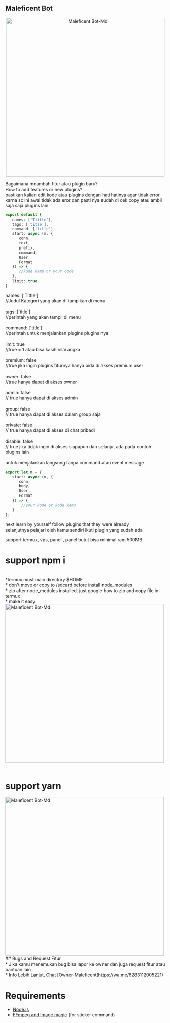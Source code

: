 ## Maleficent Bot

<p align="center">
<img src="https://files.catbox.moe/ku30iz.jpeg" alt="Maleficent Bot-Md" width="500"/>

 Bagaimana mnambah fitur atau plugin baru?<br>
How to add features or new plugins?<br>
pastikan kalian edit kode atau plugins dengan hati hatinya agar tidak error karna sc ini awal tidak ada eror dan pasti nya sudah di cek copy atau ambil saja saja plugins lain<br>

```ts
export default {
   names: ['Tittle'],
   tags: ['title'], 
   command: ['title'],
   start: async (m, {
      conn,
      text,
      prefix,
      command,
      User,
      Format
   }) => {
      //kode kamu or your code
   },
   limit: true
}
```
names: ['Tittle']<br>
//Judul Kategori yang akan di tampikan di menu<br>
<br>
tags: ['title']<br>
//perintah yang akan tampil di menu<br>
<br>
command: ['title']<br>
//perintah untuk menjalankan plugins plugins nya<br>
<br>
limit: true<br>
//true = 1 atau bisa kasih nilai angka<br>
<br>
premium: false<br>
//true jika ingin plugins fiturnya hanya bida di akses premium user<br>
<br>
owner: false<br>
//true hanya dapat di akses owner<br>
<br>
admin: false<br>
// true hanya dapat di akses admin<br>
<br>
group: false<br>
// true hanya dapat di akses dalam group saja<br>
<br>
private: false<br>
// true hanya dapat di akses di chat pribadi<br>
<br>
disable: false<br> 
// true jika tidak ingin di akses siapapun dan selanjut ada pada contoh plugins lain<br>
<br>
untuk menjalankan langsung tanpa command atau event message

```ts
export let m = {
   start: async (m, {
      conn,
      budy,
      User,
      Format
   }) => {
       //your kode or kode kamu
   }
};
```

next learn by yourself follow plugins that they were already<br>
selanjutnya pelajari oleh kamu sendiri ikuti plugin yang sudah ada<br>

support termux, vps, panel , panel butut bisa minimal ram 500MB<br>

# support npm i 
<br> 
*termux must main directory $HOME <br>
* don't move or copy to /sdcard before install node_modules<br>
* zip after node_modules installed. 
just google how to zip and copy file in termux <br>
* make it easy 

<img src="https://small.fileditchstuff.me/s12/NDEKXREcgEIHqhGXvtd.jpg" alt="Maleficent Bot-Md" width="500"/>
<br>
<br>

# support yarn
<img src="https://small.fileditchstuff.me/s12/PvybFjPSFPHQExNAGAo.jpg" alt="Maleficent Bot-Md" width="500"/>
<br>
## Bugs and Request Fitur 
<br>
* Jika kamu menemukan bug bisa lapor ke owner dan juga request fitur atau bantuan lain<br>
* Info Lebih Lanjut, Chat [Owner-Maleficent(https://wa.me/6283112005221)

# Requirements
* [Node.js](https://nodejs.org/en/)
* [FFmpeg and Image magic](https://github.com/BtbN/FFmpeg-Builds/releases/download/autobuild-2020-12-08-13-03/ffmpeg-n4.3.1-26-gca55240b8c-win64-gpl-4.3.zip) (for sticker command)
